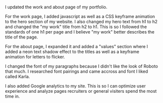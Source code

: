 I updated the work and about page of my portfolio. 

For the work page, I added javascript as well as a CSS keyframe animation to the hero section of my website. I also changed my hero text from h1 to h2 and changed the "my work" title from h2 to h1. This is so I followed the standards of one h1 per page and I believe "my work" better describes the title of the page.

For the about page, I expanded it and added a "values" section where I added a neon text shadow effect to the titles as well as a keyframe animation for letters to flicker.

I changed the font of my paragraphs because I didn't like the look of Roboto that much. I researched font pairings and came accross and font I liked called Karla.

I also added Google analytics to my site. This is so I can optimize user experience and analyze pages recruiters or general visiters spend the most time in.